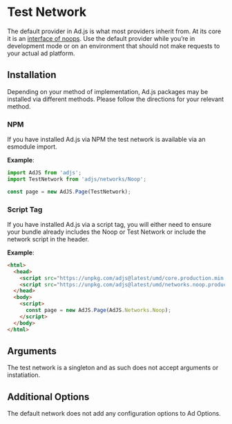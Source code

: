 # Test Network
The default provider in Ad.js is what most providers inherit from. At its core it is an [interface of noops](https://github.com/Econify/ad.js/blob/master/src/networks/Noop.ts). Use the default provider while you’re in development mode or on an environment that should not make requests to your actual ad platform.

## Installation
Depending on your method of implementation, Ad.js packages may be installed via different methods.
Please follow the directions for your relevant method.

### NPM
If you have installed Ad.js via NPM the test network is available via an esmodule import.

__Example__:
```js
import AdJS from 'adjs';
import TestNetwork from 'adjs/networks/Noop';

const page = new AdJS.Page(TestNetwork);
```

### Script Tag
If you have installed Ad.js via a script tag, you will either need to ensure your bundle already
includes the Noop or Test Network or include the network script in the header.

__Example__:
```html
<html>
  <head>
    <script src="https://unpkg.com/adjs@latest/umd/core.production.min.js"></script>
    <script src="https://unpkg.com/adjs@latest/umd/networks.noop.production.min.js"></script>
  </head>
  <body>
    <script>
      const page = new AdJS.Page(AdJS.Networks.Noop);
    </script>
  </body>
</html>
```

## Arguments
The test network is a singleton and as such does not accept arguments or instatiation.

## Additional Options
The default network does not add any configuration options to Ad Options.

